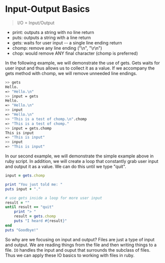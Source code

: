 Input-Output Basics
===================
> I/O = Input/Output

- print: outputs a string with no line return
- puts: outputs a string with a line return
- gets: waits for user input -- a single line ending return
- chomp: remove any line ending ("\n", "\r\n")
- chop: would remove ANY final character (chomp is preferred)

In the following example, we will demonstrate the use of gets. Gets waits for
user input and thus allows us to collect it as a value. If we accompany
the gets method with chomp, we will remove unneeded line endings.

```bash
>> gets
Hello.
=> "Hello.\n"
>> input = gets
Hello.
=> "Hello.\n"
>> input
=> "Hello.\n"
>> "This is a test of chomp.\n".chomp
=> "This is a test of chomp."
>> input = gets.chomp
This is input      
=> "This is input"
>> input
=> "This is input"
```

In our second example, we will demonstrate the simple example above in ruby
script. In addition, we will create a loop that constantly grab user input and
output it as a value. We can do this until we type "quit".

```ruby
input = gets.chomp

print "You just told me: "
puts input + "."

# use gets inside a loop for more user input
result = ""
until result == "quit"
	print "> "
	result = gets.chomp
	puts "I heard #{result}"
end
puts "Goodbye!"
```

So why are we focusing on input and output?  Files are just a type of input and
output. We are reading things from the file and then writing things to a file.
`IO` handles the input and ouput that surrounds the subclass of files. Thus we
can apply these IO basics to working with files in ruby.
